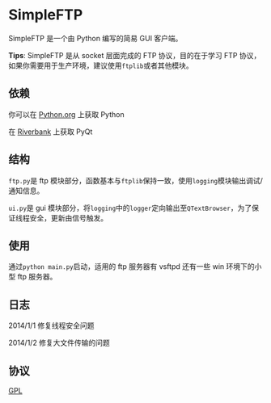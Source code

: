 SimpleFTP
=========

SimpleFTP 是一个由 Python 编写的简易 GUI 客户端。

**Tips**: SimpleFTP 是从 socket 层面完成的 FTP 协议，目的在于学习 FTP 协议，如果你需要用于生产环境，建议使用`ftplib`或者其他模块。

依赖
----

你可以在 [Python.org](python.org) 上获取 Python

在 [Riverbank](http://www.riverbankcomputing.co.uk/software/pyqt/intro) 上获取 PyQt

结构
----

`ftp.py`是 ftp 模块部分，函数基本与`ftplib`保持一致，使用`logging`模块输出调试/通知信息。 

`ui.py`是 gui 模块部分，将`logging`中的`logger`定向输出至`QTextBrowser`，为了保证线程安全，更新由信号触发。

使用
----

通过`python main.py`启动，适用的 ftp 服务器有 vsftpd 还有一些 win 环境下的小型 ftp 服务器。

日志
----

2014/1/1 修复线程安全问题

2014/1/2 修复大文件传输的问题

协议
----

[GPL](http://www.gnu.org/licenses/gpl.html)

